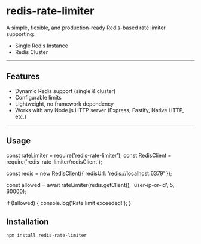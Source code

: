 # redis-rate-limiter

A simple, flexible, and production-ready Redis-based rate limiter supporting:
- Single Redis Instance
- Redis Cluster

---

## Features
- Dynamic Redis support (single & cluster)
- Configurable limits
- Lightweight, no framework dependency
- Works with any Node.js HTTP server (Express, Fastify, Native HTTP, etc.)

---

## Usage
const rateLimiter = require('redis-rate-limiter');
const RedisClient = require('redis-rate-limiter/redisClient');

const redis = new RedisClient({ redisUrl: 'redis://localhost:6379' });

const allowed = await rateLimiter(redis.getClient(), 'user-ip-or-id', 5, 60000);

if (!allowed) {
  console.log('Rate limit exceeded!');
}

## Installation

```bash
npm install redis-rate-limiter